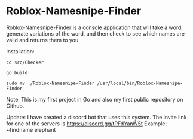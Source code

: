 # Roblox-Namesnipe-Finder

Roblox-Namesnipe-Finder is a console application that will take a word, generate variations of the word, and then check to see which names are valid and returns them to you.

Installation:

`cd src/Checker`

`go build`

`sudo mv ./Roblox-Namesnipe-Finder /usr/local/bin/Roblox-Namesnipe-Finder`

Note:
This is my first project in Go and also my first public repository on Github.

Update:
I have created a discord bot that uses this system.
The invite link for one of the servers is https://discord.gg/tPFdYanW5t
Example:
~findname elephant
